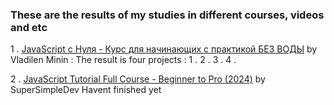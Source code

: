 ### These are the results of my studies in different courses, videos and etc

1 . [JavaScript c Нуля - Курс для начинающих с практикой БЕЗ ВОДЫ](https://youtu.be/fcMcf_4PjfI?si=qORno0joDhUwzpYe) by Vladilen Minin : 
  The result is four projects : 
  1 . 
  2 . 
  3 . 
  4 . 

2 . [JavaScript Tutorial Full Course - Beginner to Pro (2024)](https://youtu.be/EerdGm-ehJQ?si=SdrSn6hbWKn7m2GR) by SuperSimpleDev
  Havent finished yet
